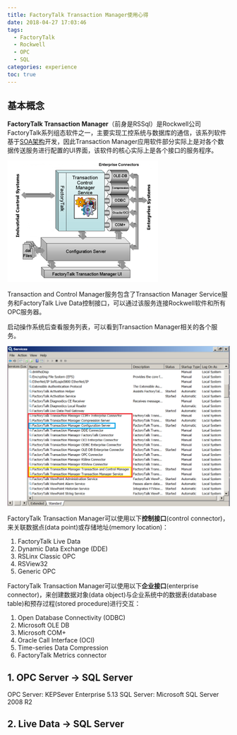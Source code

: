 ```yaml
---
title: FactoryTalk Transaction Manager使用心得
date: 2018-04-27 17:03:46
tags:
  - FactoryTalk
  - Rockwell
  - OPC
  - SQL
categories: experience
toc: true
---
```


## 基本概念 ##

**FactoryTalk Transaction Manager**（前身是RSSql）是Rockwell公司FactoryTalk系列组态软件之一，主要实现工控系统与数据库的通信，该系列软件基于[SOA架构](https://baike.baidu.com/item/SOA/2140650)开发，因此Transaction Manager应用软件部分实际上是对各个数据传送服务进行配置的UI界面，该软件的核心实际上是各个接口的服务程序。

![structure](exp-trans-1/structure.png)

Transaction and Control Manager服务包含了Transaction Manager Service服务和FactoryTalk Live Data控制接口，可以通过该服务连接Rockwell软件和所有OPC服务器。

启动操作系统后查看服务列表，可以看到Transaction Manager相关的各个服务。

![services](exp-trans-1/services.png)

FactoryTalk Transaction Manager可以使用以下**控制接口**(control connector)，来关联数据点(data point)或存储地址(memory location)：
1. FactoryTalk Live Data
2. Dynamic Data Exchange (DDE)
3. RSLinx Classic OPC
4. RSView32
5. Generic OPC

FactoryTalk Transaction Manager可以使用以下**企业接口**(enterprise connector)，来创建数据对象(data object)与企业系统中的数据表(database table)和预存过程(stored procedure)进行交互：
1. Open Database Connectivity (ODBC)
2. Microsoft OLE DB
3. Microsoft COM+
4. Oracle Call Interface (OCI)
5. Time-series Data Compression
6. FactoryTalk Metrics connector

## 1. OPC Server -> SQL Server ##

OPC Server: KEPSever Enterprise 5.13
SQL Server: Microsoft SQL Server 2008 R2


## 2. Live Data -> SQL Server

